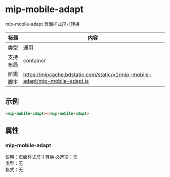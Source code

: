 # mip-mobile-adapt

mip-mobile-adapt 页面样式尺寸转换

标题|内容
----|----
类型|通用
支持布局|container
所需脚本|https://mipcache.bdstatic.com/static/v1/mip-mobile-adapt/mip-mobile-adapt.js

## 示例

```html
<mip-mobile-adapt></mip-mobile-adapt>
```

## 属性

### mip-mobile-adapt

说明：页面样式尺寸转换
必选项：无  
类型：无  
格式：无
